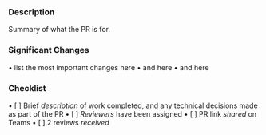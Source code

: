 ### Description

Summary of what the PR is for.

### Significant Changes

•⁠  ⁠list the most important changes here
•⁠  ⁠and here
•⁠  ⁠and here

### Checklist
•⁠  ⁠[ ] Brief *description* of work completed, and any technical decisions made as part of the PR
•⁠  ⁠[ ] *Reviewers* have been assigned 
•⁠  ⁠[ ] PR link *shared* on Teams
•⁠  ⁠[ ] 2 reviews *received*
